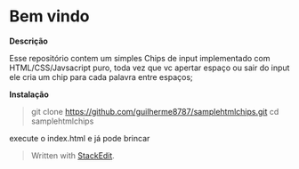 # Bem vindo

**Descrição**

Esse repositório contem um simples Chips de input implementado com HTML/CSS/Javsacript puro, toda vez que vc apertar espaço ou sair do input ele cria um chip para cada palavra entre espaços;

**Instalação**

> git clone https://github.com/guilherme8787/samplehtmlchips.git
> cd samplehtmlchips

execute o index.html e já pode brincar


> Written with [StackEdit](https://stackedit.io/).
